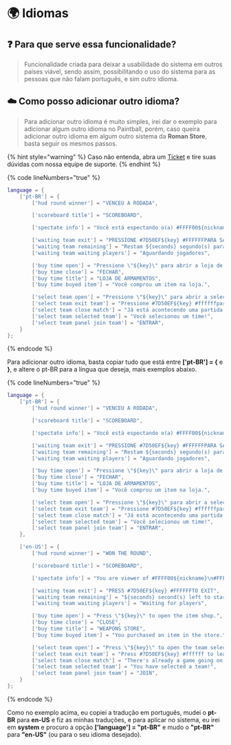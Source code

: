 # 🌍 Idiomas

## :question: Para que serve essa funcionalidade?

> Funcionalidade criada para deixar a usabilidade do sistema em outros países viável, sendo assim, possibilitando o uso do sistema para as pessoas que não falam português, e sim outro idioma.

## :cloud: Como posso adicionar outro idioma?

> Para adicionar outro idioma é muito simples, irei dar o exemplo para adicionar algum outro idioma no Paintball, porém, caso queira adicionar outro idioma em algum outro sistema da **Roman Store**, basta seguir os mesmos passos.

{% hint style="warning" %}
Caso não entenda, abra um [Ticket](ticket.md) e tire suas dúvidas com nossa equipe de suporte.
{% endhint %}

{% code lineNumbers="true" %}
```lua
language = {
    ['pt-BR'] = {
        ['hud round winner'] = "VENCEU A RODADA",

        ['scoreboard title'] = "SCOREBOARD",

        ['spectate info'] = "Você está espectando o(a) #FFFF00${nickname} \n#FFFFFFPara alterar o jogador, pressione #FFFF00< #FFFFFFou #FFFF00>",

        ['waiting team exit'] = "PRESSIONE #7D50EF${key} #FFFFFFPARA SAIR",
        ['waiting team remaining'] = "Restam ${seconds} segundo(s) para iniciar.",
        ['waiting team waiting players'] = "Aguardando jogadores",

        ['buy time open'] = "Pressione \"${key}\" para abrir a loja de itens.",
        ['buy time close'] = "FECHAR",
        ['buy time title'] = "LOJA DE ARMAMENTOS",
        ['buy time buyed item'] = "Você comprou um item na loja.",

        ['select team open'] = "Pressione \"${key}\" para abrir a seleção de times.",        
        ['select team exit team'] = "Pressione #7D50EF${key} #ffffffpara sair do time.",
        ['select team close match'] = "Já está acontecendo uma partida aqui, volte mais tarde!",
        ['select team selected team'] = "Você selecionou um time!",
        ['select team panel join team'] = "ENTRAR",
    }
};
```
{% endcode %}

Para adicionar outro idioma, basta copiar tudo que está entre **\['pt-BR'] = {** e **}**, e altere o pt-BR para a língua que deseja, mais exemplos abaixo.

{% code lineNumbers="true" %}
```lua
language = {
    ['pt-BR'] = {
        ['hud round winner'] = "VENCEU A RODADA",

        ['scoreboard title'] = "SCOREBOARD",

        ['spectate info'] = "Você está espectando o(a) #FFFF00${nickname}\n#FFFFFFPara alterar o jogador, pressione #FFFF00< #FFFFFFou #FFFF00>",

        ['waiting team exit'] = "PRESSIONE #7D50EF${key} #FFFFFFPARA SAIR",
        ['waiting team remaining'] = "Restam ${seconds} segundo(s) para iniciar.",
        ['waiting team waiting players'] = "Aguardando jogadores",

        ['buy time open'] = "Pressione \"${key}\" para abrir a loja de itens.",
        ['buy time close'] = "FECHAR",
        ['buy time title'] = "LOJA DE ARMAMENTOS",
        ['buy time buyed item'] = "Você comprou um item na loja.",

        ['select team open'] = "Pressione \"${key}\" para abrir a seleção de times.",        
        ['select team exit team'] = "Pressione #7D50EF${key} #ffffffpara sair do time.",
        ['select team close match'] = "Já está acontecendo uma partida aqui, volte mais tarde!",
        ['select team selected team'] = "Você selecionou um time!",
        ['select team panel join team'] = "ENTRAR",
    },

    ['en-US'] = {
        ['hud round winner'] = "WON THE ROUND",

        ['scoreboard title'] = "SCOREBOARD",

        ['spectate info'] = "You are viewer of #FFFF00${nickname}\n#FFFFFFTo change the player, press #FFFF00< #FFFFFFto #FFFF00>",

        ['waiting team exit'] = "PRESS #7D50EF${key} #FFFFFFTO EXIT",
        ['waiting team remaining'] = "${seconds} second(s) left to start.",
        ['waiting team waiting players'] = "Waiting for players",

        ['buy time open'] = "Press \"${key}\" to open the item shop.",
        ['buy time close'] = "CLOSE",
        ['buy time title'] = "WEAPONS STORE",
        ['buy time buyed item'] = "You purchased an item in the store.",

        ['select team open'] = "Press \"${key}\" to open the team selection.",        
        ['select team exit team'] = "Press #7D50EF${key} #ffffff to leave the team.",
        ['select team close match'] = "There's already a game going on here, come back later!",
        ['select team selected team'] = "You have selected a team!",
        ['select team panel join team'] = "JOIN",
    }
};
```
{% endcode %}

Como no exemplo acima, eu copiei a tradução em português, mudei o **pt-BR** para **en-US** e fiz as minhas traduções, e para aplicar no sistema, eu irei em **system** e procuro a opção **\['language'] = "pt-BR"** e mudo o **"pt-BR"** para **"en-US"** (ou para o seu idioma desejado).&#x20;
